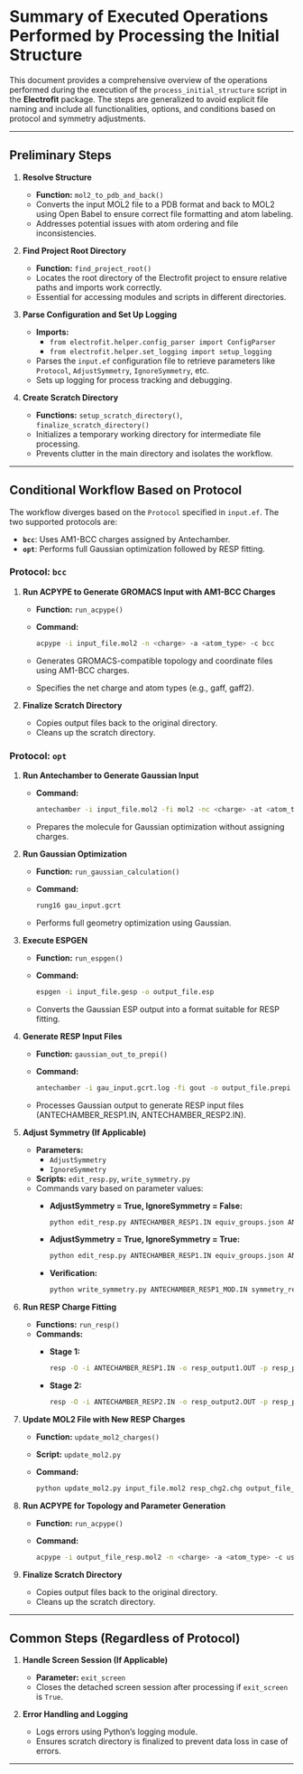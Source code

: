 
# Summary of Executed Operations Performed by Processing the Initial Structure

This document provides a comprehensive overview of the operations performed during the execution of the `process_initial_structure` script in the **Electrofit** package. The steps are generalized to avoid explicit file naming and include all functionalities, options, and conditions based on protocol and symmetry adjustments.

---

## Preliminary Steps

1. **Resolve Structure**
   - **Function:** `mol2_to_pdb_and_back()`
   - Converts the input MOL2 file to a PDB format and back to MOL2 using Open Babel to ensure correct file formatting and atom labeling.
   - Addresses potential issues with atom ordering and file inconsistencies.

2. **Find Project Root Directory**
   - **Function:** `find_project_root()`
   - Locates the root directory of the Electrofit project to ensure relative paths and imports work correctly.
   - Essential for accessing modules and scripts in different directories.

3. **Parse Configuration and Set Up Logging**
   - **Imports:**
     - `from electrofit.helper.config_parser import ConfigParser`
     - `from electrofit.helper.set_logging import setup_logging`
   - Parses the `input.ef` configuration file to retrieve parameters like `Protocol`, `AdjustSymmetry`, `IgnoreSymmetry`, etc.
   - Sets up logging for process tracking and debugging.

4. **Create Scratch Directory**
   - **Functions:** `setup_scratch_directory()`, `finalize_scratch_directory()`
   - Initializes a temporary working directory for intermediate file processing.
   - Prevents clutter in the main directory and isolates the workflow.

---

## Conditional Workflow Based on Protocol

The workflow diverges based on the `Protocol` specified in `input.ef`. The two supported protocols are:
- **`bcc`**: Uses AM1-BCC charges assigned by Antechamber.
- **`opt`**: Performs full Gaussian optimization followed by RESP fitting.

### Protocol: `bcc`

1. **Run ACPYPE to Generate GROMACS Input with AM1-BCC Charges**
   - **Function:** `run_acpype()`
   - **Command:**

     ```bash
     acpype -i input_file.mol2 -n <charge> -a <atom_type> -c bcc
     ```

   - Generates GROMACS-compatible topology and coordinate files using AM1-BCC charges.
   - Specifies the net charge and atom types (e.g., gaff, gaff2).

2. **Finalize Scratch Directory**
   - Copies output files back to the original directory.
   - Cleans up the scratch directory.

### Protocol: `opt`

1. **Run Antechamber to Generate Gaussian Input**
   - **Command:**

     ```bash
     antechamber -i input_file.mol2 -fi mol2 -nc <charge> -at <atom_type> -o gau_input.gcrt -fo gcrt -gv 1 -ge output.gesp
     ```

   - Prepares the molecule for Gaussian optimization without assigning charges.

2. **Run Gaussian Optimization**
   - **Function:** `run_gaussian_calculation()`
   - **Command:**

     ```bash
     rung16 gau_input.gcrt
     ```

   - Performs full geometry optimization using Gaussian.

3. **Execute ESPGEN**
   - **Function:** `run_espgen()`
   - **Command:**

     ```bash
     espgen -i input_file.gesp -o output_file.esp
     ```

   - Converts the Gaussian ESP output into a format suitable for RESP fitting.

4. **Generate RESP Input Files**
   - **Function:** `gaussian_out_to_prepi()`
   - **Command:**

     ```bash
     antechamber -i gau_input.gcrt.log -fi gout -o output_file.prepi -fo prepi -c resp -s 2
     ```

   - Processes Gaussian output to generate RESP input files (ANTECHAMBER_RESP1.IN, ANTECHAMBER_RESP2.IN).

5. **Adjust Symmetry (If Applicable)**
   - **Parameters:**
     - `AdjustSymmetry`
     - `IgnoreSymmetry`
   - **Scripts:** `edit_resp.py`, `write_symmetry.py`
   - Commands vary based on parameter values:
     - **AdjustSymmetry = True, IgnoreSymmetry = False:**

       ```bash
       python edit_resp.py ANTECHAMBER_RESP1.IN equiv_groups.json ANTECHAMBER_RESP1_MOD.IN
       ```

     - **AdjustSymmetry = True, IgnoreSymmetry = True:**

       ```bash
       python edit_resp.py ANTECHAMBER_RESP1.IN equiv_groups.json ANTECHAMBER_RESP1_MOD.IN --ignore_sym
       ```

     - **Verification:**  

       ```bash
       python write_symmetry.py ANTECHAMBER_RESP1_MOD.IN symmetry_resp_MOD.txt
       ```

6. **Run RESP Charge Fitting**
   - **Functions:** `run_resp()`
   - **Commands:**
     - **Stage 1:**

       ```bash
       resp -O -i ANTECHAMBER_RESP1.IN -o resp_output1.OUT -p resp_pch1.pch -t resp_chg1.chg -e output_file.esp
       ```

     - **Stage 2:**

       ```bash
       resp -O -i ANTECHAMBER_RESP2.IN -o resp_output2.OUT -p resp_pch2.pch -t resp_chg2.chg -e output_file.esp -q resp_chg1.chg
       ```

7. **Update MOL2 File with New RESP Charges**
   - **Function:** `update_mol2_charges()`
   - **Script:** `update_mol2.py`
   - **Command:**

     ```bash
     python update_mol2.py input_file.mol2 resp_chg2.chg output_file_resp.mol2
     ```

8. **Run ACPYPE for Topology and Parameter Generation**
   - **Function:** `run_acpype()`
   - **Command:**

     ```bash
     acpype -i output_file_resp.mol2 -n <charge> -a <atom_type> -c user
     ```

9. **Finalize Scratch Directory**
   - Copies output files back to the original directory.
   - Cleans up the scratch directory.

---

## Common Steps (Regardless of Protocol)

1. **Handle Screen Session (If Applicable)**
   - **Parameter:** `exit_screen`
   - Closes the detached screen session after processing if `exit_screen` is `True`.

2. **Error Handling and Logging**
   - Logs errors using Python’s logging module.
   - Ensures scratch directory is finalized to prevent data loss in case of errors.

---
